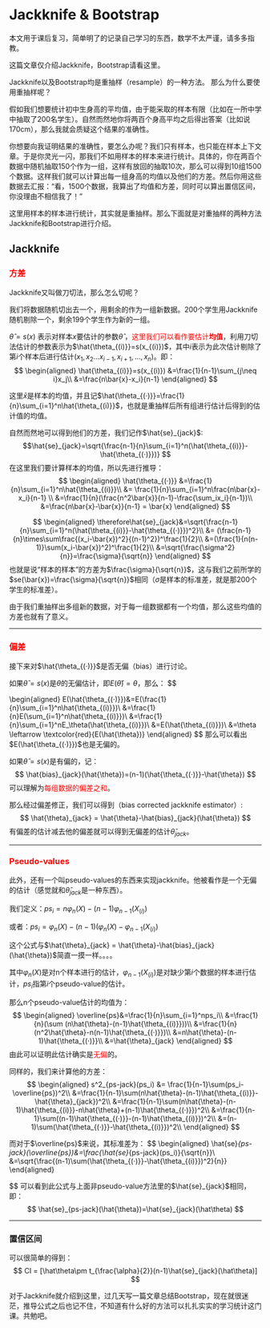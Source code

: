 <h1>Jackknife & Bootstrap</h1>
本文用于课后复习，简单明了的记录自己学习的东西，数学不太严谨，请多多指教。

这篇文章仅介绍Jackknife，Bootstrap请看<a>这里</a>。

Jackknife以及Bootstrap均是重抽样（resample）的一种方法。
那么为什么要使用重抽样呢？

假如我们想要统计初中生身高的平均值，由于能采取的样本有限（比如在一所中学中抽取了200名学生）。自然而然地你将两百个身高平均之后得出答案（比如说170cm），那么我就会质疑这个结果的准确性。

你想要向我证明结果的准确性，要怎么办呢？我们只有样本，也只能在样本上下文章。于是你灵光一闪，那我们不如用样本的样本来进行统计。具体的，你在两百个数据中随机抽取150个作为一组，这样有放回的抽取10次，那么可以得到10组1500个数据。这样我们就可以计算出每一组身高的均值以及他们的方差。然后你用这些数据去汇报：“看，1500个数据，我算出了均值和方差，同时可以算出置信区间，你没理由不相信我了！”

这里用样本的样本进行统计，其实就是重抽样。那么下面就是对重抽样的两种方法Jackknife和Bootstrap进行介绍。

## Jackknife

### <font color = red>方差</font>

Jackknife又叫做刀切法，那么怎么切呢？

我们将数据随机切出去一个，用剩余的作为一组新数据。200个学生用Jackknife随机剔除一个，剩余199个学生作为新的一组。

$\hat{\theta}=s(x)$ 表示对样本$x$要估计的参数$\hat{\theta}$ ，<font color = red>这里我们可以看作要估计<b>均值</b></font>，利用刀切法估计的参数表示为$\hat{\theta_{(i)}}=s(x_{(i)})$，其中$i$表示为此次估计剔除了第$i$个样本后进行估计$(x_1,x_2...x_{i-1},x_{i+1},...,x_n)$。即：
$$
\begin{aligned}
   \hat{\theta_{(i)}}=s(x_{(i)})
&=\frac{1}{n-1}\sum_{j\neq i}x_j\\
&=\frac{n\bar{x}-x_i}{n-1} 
\end{aligned}
$$

这里$\bar{x}$是样本的均值，并且记$\hat{\theta_{(·)}}=\frac{1}{n}\sum_{i=1}^n\hat{\theta_{(i)}}$，也就是重抽样后所有组进行估计后得到的估计值的均值。

自然而然地可以得到他们的方差，我们记作$\hat{se}_{jack}$:
$$\hat{se}_{jack}=\sqrt{\frac{n-1}{n}\sum_{i=1}^n(\hat{\theta_{(i)}}-\hat{\theta_{(·)}})} $$
在这里我们要计算样本的均值，所以先进行推导：
$$
\begin{aligned}
   \hat{\theta_{(·)}} 
   &=\frac{1}{n}\sum_{i=1}^n\hat{\theta_{(i)}}\\
    &= \frac{1}{n}\sum_{i=1}^n\frac{n\bar{x}-x_i}{n-1} \\
    &=\frac{1}{n}(\frac{n^2\bar{x}}{n-1}-\frac{\sum_ix_i}{n-1})\\
    &=\frac{n\bar{x}-\bar{x}}{n-1} = \bar{x}
\end{aligned}
$$


$$
\begin{aligned}
\therefore\hat{se}_{jack}&=\sqrt{\frac{n-1}{n}\sum_{i=1}^n(\hat{\theta_{(i)}}-\hat{\theta_{(·)}})^2}\\
&= (\frac{n-1}{n}\times\sum\frac{(x_i-\bar{x})^2}{(n-1)^2})^\frac{1}{2}\\
&=(\frac{1}{n(n-1)}\sum(x_i-\bar{x})^2)^\frac{1}{2}\\
&=\sqrt{\frac{\sigma^2}{n}}=\frac{\sigma}{\sqrt{n}}
\end{aligned}
$$
也就是说“样本的样本”的方差为$\frac{\sigma}{\sqrt{n}}$，这与我们之前所学的$se(\bar{x})=\frac{\sigma}{\sqrt{n}}$相同（$\sigma$是样本的标准差，就是那200个学生的标准差）。

由于我们重抽样出多组新的数据，对于每一组数据都有一个均值，那么这些均值的方差也就有了意义。

---
### <font color = red>偏差</font>
接下来对$\hat{\theta_{(·)}}$是否无偏（bias）进行讨论。

如果$\hat{\theta}=s(x)$是$\theta$的无偏估计，即$E(\hat{\theta}) = \theta$，那么：
$$

\begin{aligned}
    E(\hat{\theta_{(·)}})&=E(\frac{1}{n}\sum_{i=1}^n\hat{\theta_{(i)}})\\
    &=\frac{1}{n}E(\sum_{i=1}^n\hat{\theta_{(i)}})\\
    &=\frac{1}{n}\sum_{i=1}^nE_\theta(\hat{\theta_{(i)}})\\
    &=E(\hat{\theta_{(i)}})\\
    &=\theta \leftarrow \textcolor{red}{E(\hat{\theta})}
\end{aligned}
$$
那么可以看出$E(\hat{\theta_{(·)}})$也是无偏的。

如果$\hat{\theta}=s(x)$是有偏的，记：
$$
\hat{bias}_{jack}(\hat{\theta})=(n-1)(\hat{\theta_{(·)}}-\hat{\theta})
$$
可以理解为<font color = red>每组数据的偏差之和</font>。

那么经过偏差修正，我们可以得到（bias corrected jackknife estimator）:
$$
\hat{\theta}_{jack} = \hat{\theta}-\hat{bias}_{jack}(\hat{\theta})
$$
有偏差的估计减去他的偏差就可以得到无偏差的估计$\hat{\theta}_{jack}$。

---

### <font color = red>Pseudo-values</font>

此外，还有一个叫pseudo-values的东西来实现jackknife。他被看作是一个无偏的估计（感觉就和$\hat{\theta}_{jack}$是一种东西）。

我们定义：$ps_i=n\varphi_n(X)-(n-1)\varphi_{n-1}(X_{(i)})$

或者：$ps_i=\varphi_n(X)-(n-1)(\varphi_n(X)-\varphi_{n-1}(X_{(i)})$

这个公式与$\hat{\theta}_{jack} = \hat{\theta}-\hat{bias}_{jack}(\hat{\theta})$简直一摸一样。。。。

其中$\varphi_n(X)$是对n个样本进行的估计，$\varphi_{n-1}(X_{(i)})$是对缺少第$i$个数据的样本进行估计，$ps_i$指第$i$个pseudo-value的估计。

那么n个pseudo-value估计的均值为：
$$
\begin{aligned}
    \overline{ps}&=\frac{1}{n}\sum_{i=1}^nps_i\\
    &=\frac{1}{n}(\sum (n\hat{\theta}-(n-1)\hat{\theta_{(i)}}))\\
    &=\frac{1}{n}(n^2\hat{\theta}-n(n-1)\hat{\theta_{(·)}})\\
    &=n\hat{\theta}-(n-1)\hat{\theta_{(·)}}\\
    &=\hat{\theta}_{jack}
\end{aligned}
$$
由此可以证明此估计确实是<font color = red>无偏</font>的。

同样的，我们来计算他的方差：
$$
\begin{aligned}
    s^2_{ps-jack}(ps_i) &= \frac{1}{n-1}\sum(ps_i-\overline{ps})^2\\
    &=\frac{1}{n-1}\sum(n\hat{\theta}-(n-1)\hat{\theta_{(i)}}-\hat{\theta}_{jack})^2\\
    &=\frac{1}{n-1}\sum(n\hat{\theta}-(n-1)\hat{\theta_{(i)}}-n\hat{\theta}+(n-1)\hat{\theta_{(·)}})^2\\
    &=\frac{1}{n-1}\sum((n-1)\hat{\theta_{(·)}}-(n-1)\hat{\theta_{(i)}})^2\\
    &=(n-1)\sum(\hat{\theta_{(·)}}-\hat{\theta_{(i)}})^2\\ 
\end{aligned}
$$

而对于$\overline{ps}$来说，其标准差为：
$$
\begin{aligned}
    \hat{se}_{ps-jack}(\overline{ps})&=\frac{\hat{se}_{ps-jack}(ps_i)}{\sqrt{n}}\\
    &=\sqrt{\frac{(n-1)\sum(\hat{\theta_{(·)}}-\hat{\theta_{(i)}})^2}{n}}
\end{aligned}

$$
可以看到此公式与上面非pseudo-value方法里的$\hat{se}_{jack}$相同，即：
$$
\hat{se}_{ps-jack}(\hat{\theta})=\hat{se}_{jack}(\hat\theta)
$$

---

### 置信区间

可以很简单的得到：
$$
CI = [\hat\theta\pm t_{\frac{\alpha}{2}}(n-1)\hat{se}_{jack}(\hat\theta)]
$$

对于Jackknife就介绍到这里，过几天写一篇文章总结Bootstrap，现在就很迷茫，推导公式之后也记不住，不知道有什么好的方法可以扎扎实实的学习统计这门课。共勉吧。
